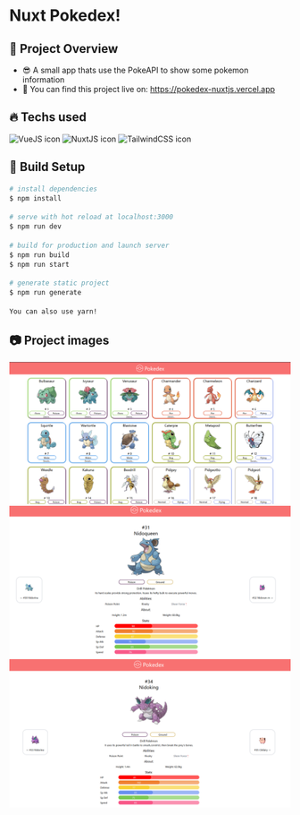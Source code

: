 # Nuxt Pokedex!

## 👀 Project Overview 

- 😎 A small app thats use the PokeAPI to show some pokemon information 
- 🔗 You can find this project live on: https://pokedex-nuxtjs.vercel.app

## 🔥 Techs used

<div style="
    display: inline-block
">
    <img src="https://cdn.jsdelivr.net/gh/devicons/devicon/icons/vuejs/vuejs-original.svg" height="40" width="40" alt="VueJS icon" />
    <img src="https://cdn.jsdelivr.net/gh/devicons/devicon/icons/nuxtjs/nuxtjs-original.svg" height="40" width="40" alt="NuxtJS icon" />
    <img src="https://cdn.jsdelivr.net/gh/devicons/devicon/icons/tailwindcss/tailwindcss-plain.svg" height="40" width="40" alt="TailwindCSS icon" />
</div>

## 🔧 Build Setup 

```bash
# install dependencies
$ npm install

# serve with hot reload at localhost:3000
$ npm run dev

# build for production and launch server
$ npm run build
$ npm run start

# generate static project
$ npm run generate

You can also use yarn!
```

## 📷 Project images

<img src="./github/images/img1.png" alt="project image 1">
<img src="./github/images/img2.png" alt="project image 2">
<img src="./github/images/img3.png" alt="project image 3">
